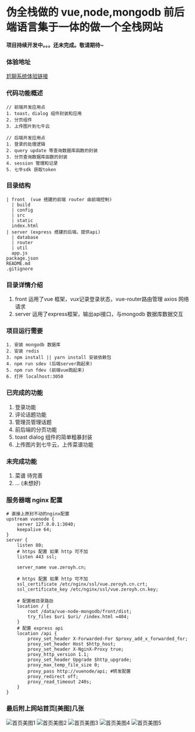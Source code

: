 
# 伪全栈做的 vue,node,mongodb 前后端语言集于一体的做一个全栈网站
**项目持续开发中。。。还未完成。敬请期待~**
### 体验地址
[尬聊系统体验链接](http://vue.zeroyh.cn/)

### 代码功能概述
```
// 前端开发应用点
1. toast，dialog 组件封装和应用
2. 分页组件
3. 上传图片到七牛云

// 后端开发应用点
1. 登录的处理逻辑
2. query update 等查询数据库函数的封装
3. 分页查询数据库函数的封装
4. session 管理和记录
5. 七牛sdk 获取token

```

### 目录结构
```
| front  (vue 搭建的前端 router 由前端控制)
  | build
  | config
  | src
  | static
  index.html
| server (express 搭建的后端，提供api)
  | database
  | router
  | util
  app.js
package.json
README.md
.gitignore
```

### 目录详情介绍
1. front 运用了vue 框架，vux记录登录状态，vue-router路由管理 axios 网络请求
2. server 运用了express框架，输出api接口，与mongodb 数据库数据交互

### 项目运行需要
```
1. 安装 mongodb 数据库
2. 安装 redis
3. npm install || yarn install 安装依赖包
4. npm run sdev (后端server跑起来)
5. npm run fdev (前端vue跑起来)
6. 打开 localhost:3050
```

### 已完成的功能
1. 登录功能
2. 评论话题功能
3. 管理员管理话题
4. 前后端的分页功能
5. toast dialog 组件的简单粗暴封装
7. 上传图片到七牛云，上传菜谱功能

### 未完成功能
1. 菜谱 待完善
2. ... (未想好)


### 服务器端 **nginx** 配置
```nginx
# 直接上原封不动的nginx配置
upstream vuenode {
    server 127.0.0.1:3040;
    keepalive 64;
}
server {
    listen 80;
    # https 配置 如果 http 可不加
    listen 443 ssl;

    server_name vue.zeroyh.cn;

    # https 配置 如果 http 可不加
    ssl_certificate /etc/nginx/ssl/vue.zeroyh.cn.crt;
    ssl_certificate_key /etc/nginx/ssl/vue.zeroyh.cn.key;

    # 配置根目录路劲
    location / {
        root /data/vue-node-mongodb/front/dist;
        try_files $uri $uri/ /index.html =404;
    }
    # 配置 express api
    location /api {
        proxy_set_header X-Forwarded-For $proxy_add_x_forwarded_for;
        proxy_set_header Host $http_host;
        proxy_set_header X-NginX-Proxy true;
        proxy_http_version 1.1;
        proxy_set_header Upgrade $http_upgrade;
        proxy_max_temp_file_size 0;
        proxy_pass http://vuenode/api; #转发配置
        proxy_redirect off;
        proxy_read_timeout 240s;
    }
}
```

### 最后附上网站首页[美图]几张
![首页美图1](http://oqt0cgoq9.bkt.clouddn.com/vue-express.jpg)
![首页美图2](http://oqt0cgoq9.bkt.clouddn.com/vue-express2.jpg)
![首页美图3](http://oqt0cgoq9.bkt.clouddn.com/vue-express3.jpg)
![首页美图4](http://oqt0cgoq9.bkt.clouddn.com/vue-express4.jpg)
![首页美图5](http://oqt0cgoq9.bkt.clouddn.com/vueexpress5.jpg)
